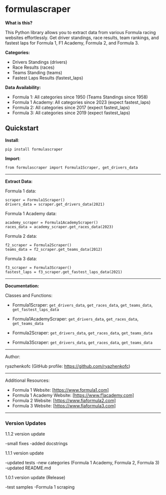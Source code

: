# formulascraper #

**What is this?**

This Python library allows you to extract data from various Formula racing websites effortlessly. Get driver standings, race results, team rankings, and fastest laps for Formula 1, F1 Academy, Formula 2, and Formula 3.

**Categories:**

- Drivers Standings (drivers)
- Race Results (races)
- Teams Standing (teams)
- Fastest Laps Results (fastest_laps)


**Data Availability:**

- Formula 1: All categories since 1950 (Teams Standings since 1958)
- Formula 1 Academy: All categories since 2023 (expect fastest_laps)
- Formula 2: All categories since 2017 (expect fastest_laps)
- Formula 3: All categories since 2019 (expect fastest_laps)

## Quickstart ##

**Install**:

	pip install formulascraper

**Import**:

	from formulascraper import Formula1Scraper, get_drivers_data

----------

**Extract Data:**

 Formula 1 data:

	scraper = Formula1Scraper()
	drivers_data = scraper.get_drivers_data(2021)

 Formula 1 Academy data:

	academy_scraper = Formula1AcademyScraper()
	races_data = academy_scraper.get_races_data(2023)

 Formula 2 data:

	f2_scraper = Formula2Scraper()
	teams_data = f2_scraper.get_teams_data(2012)

 Formula 3 data:

	f3_scraper = Formula3Scraper()
	fastest_laps = f3_scraper.get_fastest_laps_data(2021)

----------

**Documentation:**

Classes and Functions:

- Formula1Scraper: `get_drivers_data`, `get_races_data`, `get_teams_data`, `get_fastest_laps_data`

- Formula1AcademyScraper: `get_drivers_data`, `get_races_data`, `get_teams_data`

- Formula2Scraper: `get_drivers_data`, `get_races_data`, `get_teams_data`

- Formula3Scraper: `get_drivers_data`, `get_races_data`, `get_teams_data`


----------

Author:

ryazhenkofc (GitHub profile: https://github.com/ryazhenkofc)

----------

Additional Resources:

-   Formula 1 Website: [https://www.formula1.com]
-   Formula 1 Academy Website: [https://www.f1academy.com]
-   Formula 2 Website: [https://www.fiaformula2.com]
-   Formula 3 Website: [https://www.fiaformula3.com]

----------
### Version Updates

1.1.2 version update

-small fixes
-added docstrings

1.1.1 version update

-updated tests
-new categories (Formula 1 Academy, Formula 2, Formula 3)
-updated README.md

1.0.1 version update (Release)

-test samples
-Formula 1 scraping


